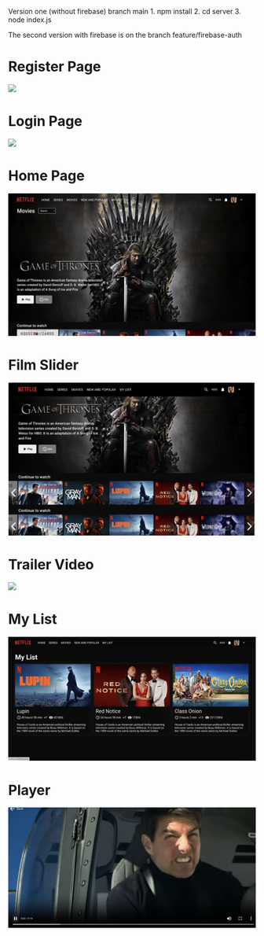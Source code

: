 <p>
Version one (without firebase) branch main
1. npm install
2. cd server
3. node index.js

The second version with firebase is on the branch
feature/firebase-auth

</p>

<h1>Register Page</h1>
<img src="client/public/pagescreen/registerPage.png"/>

<h1>Login Page</h1>
<img src="client/public/pagescreen/loginPage.png"/>

<h1>Home Page</h1>
<img src="client/public/pagescreen/homePage.png"/>

<h1>Film Slider</h1>
<img src="client/public/pagescreen/filmSlider.png"/>

<h1>Trailer Video</h1>
<img src="client/public/pagescreen/trailer.png"/>

<h1>My List</h1>
<img src="client/public/pagescreen/myList.png"/>

<h1>Player</h1>
<img src="client/public/pagescreen/player.png"/>
